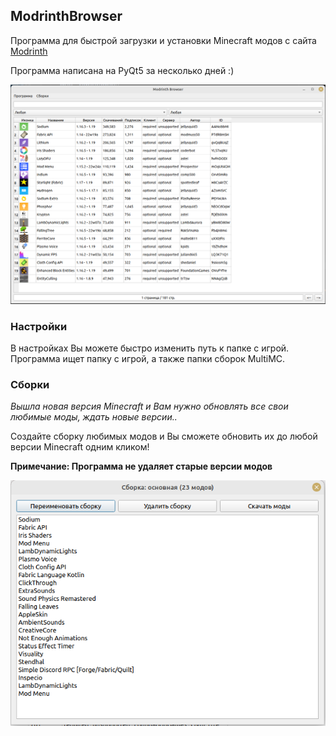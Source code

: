 ## ModrinthBrowser
Программа для быстрой загрузки и установки Minecraft модов с сайта [Modrinth](https://modrinth.com/)

Программа написана на PyQt5 за несколько дней :)

![img.png](img/img.png)

### Настройки

В настройках Вы можете быстро изменить путь к папке с игрой. 
Программа ищет папку с игрой, а также папки сборок MultiMC.

### Сборки

*Вышла новая версия Minecraft и Вам нужно обновлять все свои любимые моды, ждать новые версии..*

Создайте сборку любимых модов и Вы сможете обновить их до любой версии Minecraft одним кликом!

**Примечание: Программа не удаляет старые версии модов**

![img.png](img/img2.png)